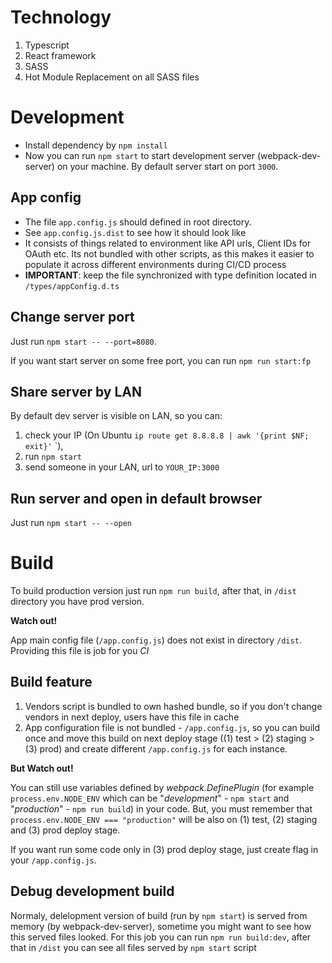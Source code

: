# Technology 

1. Typescript
2. React framework
3. SASS
4. Hot Module Replacement on all SASS files 

# Development

* Install dependency by `npm install`
* Now you can run `npm start` to start development server (webpack-dev-server) on your machine.
By default server start on port `3000`.

## App config
* The file `app.config.js` should defined in root directory.
* See `app.config.js.dist` to see how it should look like
* It consists of things related to environment like API urls, Client IDs for OAuth etc. Its not bundled with other scripts, as this makes it easier to populate it across different environments during CI/CD process
* **IMPORTANT**: keep the file synchronized with type definition located in `/types/appConfig.d.ts`

## Change server port 

Just run `npm start -- --port=8080`.

If you want start server on some free port, you can run `npm run start:fp`

## Share server by LAN

By default dev server is visible on LAN, so you can:

1. check your IP (On Ubuntu `ip route get 8.8.8.8 | awk '{print $NF; exit}'`
`),
1. run `npm start` 
1. send someone in your LAN, url to `YOUR_IP:3000` 

## Run server and open in default browser

Just run `npm start -- --open`

# Build

To build production version just run `npm run build`, after that, 
in `/dist` directory you have prod version.

**Watch out!**

App main config file (`/app.config.js`) does not exist in directory `/dist`. 
Providing this file is job for you *CI*

## Build feature

1. Vendors script is bundled to own hashed bundle, so if you don't change vendors in next deploy, 
users have this file in cache 
1. App configuration file is not bundled - `/app.config.js`, so you can build once and move this build 
on next deploy stage ((1) test > (2) staging > (3) prod) and create different `/app.config.js` for each instance.

**But Watch out!**

You can still use variables defined by *webpack.DefinePlugin* 
(for example `process.env.NODE_ENV` which can be "*development*" - `npm start` and "*production*" - `npm run build`) 
in your code. But, you must remember that `process.env.NODE_ENV === "production"` will be also on 
(1) test, (2) staging and (3) prod deploy stage.

If you want run some code only in (3) prod deploy stage, just create flag in your `/app.config.js`.

## Debug development build

Normaly, delelopment version of build (run by `npm start`) is served from memory (by webpack-dev-server), 
sometime you might want to see how this served files looked. For this job you can run `npm run build:dev`, after that
in `/dist` you can see all files served by `npm start` script
